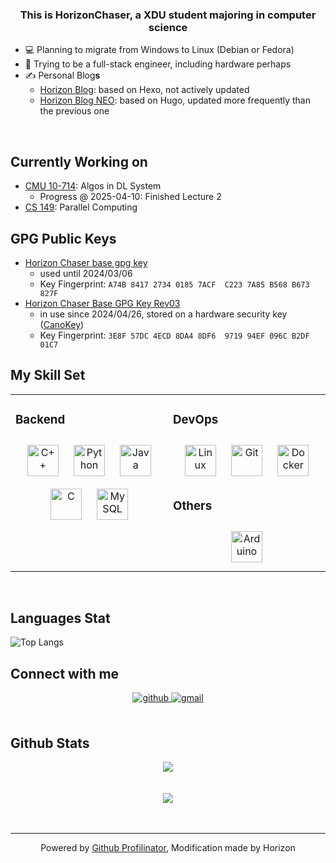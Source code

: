 
### <div align="center">This is HorizonChaser, a XDU student majoring in computer science</div>  
  
- 💻 Planning to migrate from Windows to Linux (Debian or Fedora)
- 🔨 Trying to be a full-stack engineer, including hardware perhaps
- ✍ Personal Blog**s**
  - [Horizon Blog](https://horizonchaser.github.io/): based on Hexo, not actively updated
  - [Horizon Blog NEO](https://horizonchaser.github.io/neo/): based on Hugo, updated more frequently than the previous one
  

<br/>  

## Currently Working on
 
- [CMU 10-714](https://dlsyscourse.org/): Algos in DL System
  - Progress @ 2025-04-10: Finished Lecture 2
- [CS 149](https://gfxcourses.stanford.edu/cs149/fall21): Parallel Computing

## GPG Public Keys

- [Horizon Chaser base gpg key](https://gist.github.com/HorizonChaser/7fc868545512cc097d21e1825db43567)
  - used until 2024/03/06
  - Key Fingerprint: `A74B 8417 2734 0185 7ACF  C223 7A85 B568 B673 827F`
- [Horizon Chaser Base GPG Key Rev03](https://gist.github.com/HorizonChaser/22f889bda0cdbe4e76d9579bc1ac7749)
  - in use since 2024/04/26, stored on a hardware security key ([CanoKey](https://www.canokeys.org/))
  - Key Fingerprint: `3E8F 57DC 4ECD 8DA4 8DF6  9719 94EF 096C B2DF 01C7`

## My Skill Set  

<table>
<tr>
<!-- <td valign="top" width="33%">

### Frontend  
<div align="center">  
<a href="https://www.javascript.com/" target="_blank"><img style="margin: 10px" src="https://profilinator.rishav.dev/skills-assets/javascript-original.svg" alt="JavaScript" height="50" /></a>  
<a href="https://en.wikipedia.org/wiki/HTML5" target="_blank"><img style="margin: 10px" src="https://profilinator.rishav.dev/skills-assets/html5-original-wordmark.svg" alt="HTML5" height="50" /></a>  
</div></td> -->

<td valign="top" width="33%">

### Backend  
<div align="center">  
<a href="https://www.cplusplus.com/" target="_blank"><img style="margin: 10px" src="https://profilinator.rishav.dev/skills-assets/cplusplus-original.svg" alt="C++" height="50" /></a>  
<!-- <a href="https://nodejs.org/" target="_blank"><img style="margin: 10px" src="https://profilinator.rishav.dev/skills-assets/nodejs-original-wordmark.svg" alt="Node.js" height="50" /></a>   -->
<a href="https://www.python.org/" target="_blank"><img style="margin: 10px" src="https://profilinator.rishav.dev/skills-assets/python-original.svg" alt="Python" height="50" /></a>  
<a href="https://www.java.com/" target="_blank"><img style="margin: 10px" src="https://profilinator.rishav.dev/skills-assets/java-original-wordmark.svg" alt="Java" height="50" /></a>  
<a href="https://www.cprogramming.com/" target="_blank"><img style="margin: 10px" src="https://profilinator.rishav.dev/skills-assets/c-original.svg" alt="C" height="50" /></a>  
<a href="https://www.mysql.com/" target="_blank"><img style="margin: 10px" src="https://profilinator.rishav.dev/skills-assets/mysql-original-wordmark.svg" alt="MySQL" height="50" /></a></div>
</td><td valign="top" width="33%">

### DevOps  
<div align="center">  
<a href="https://www.linux.org/" target="_blank"><img style="margin: 10px" src="https://profilinator.rishav.dev/skills-assets/linux-original.svg" alt="Linux" height="50" /></a>  
<a href="https://github.com/" target="_blank"><img style="margin: 10px" src="https://profilinator.rishav.dev/skills-assets/git-scm-icon.svg" alt="Git" height="50" /></a>   
<a href="https://www.docker.com/" target="_blank"><img style="margin: 10px" src="https://profilinator.rishav.dev/skills-assets/docker-original-wordmark.svg" alt="Docker" height="50" /></a> 
</div>  

### Others  
<div align="center">  
<a href="https://www.arduino.cc/" target="_blank"><img style="margin: 10px" src="https://profilinator.rishav.dev/skills-assets/arduino.png" alt="Arduino" height="50" /></a>  
</div>

</td></tr></table>  

<br/>  

## Languages Stat

![Top Langs](https://github-readme-stats.vercel.app/api/top-langs/?username=HorizonChaser&hide=EJS,CSS,HTML,JavaScript&size_weight=0.3&count_weight=0.7)


## Connect with me  
<div align="center">
<a href="https://github.com/Horizon" target="_blank">
<img src=https://img.shields.io/badge/github-%2324292e.svg?&style=for-the-badge&logo=github&logoColor=white alt=github style="margin-bottom: 5px;" />
</a>  
<a href="mailto:ahorizonchaser@gmail.com" target="_blank">
<img src=https://img.shields.io/badge/Gmail-D14836?style=for-the-badge&logo=gmail&logoColor=white alt=gmail style="margin-bottom: 5px;" />
</a>  
</div>  

<br/>  

## Github Stats  
<div align="center"><img src="https://github-readme-stats.vercel.app/api?username=HorizonChaser&show_icons=true&count_private=true&hide_border=true" align="center" /></div>  

<br/>  

<br/>  

<div align="center">
<img src="https://komarev.com/ghpvc/?username=HorizonChaser&&style=flat-square" align="center" />
</div>  
  

<br/>  

<div align="center"></div>
<br />

----
<div align="center">Powered by <a href="https://profilinator.rishav.dev/" target="_blank">Github Profilinator</a>, Modification made by Horizon</div>

